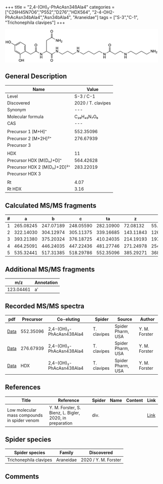 +++
title = "2,4-(OH)₂-PhAcAsn34ßAla4"
categories = ["C26H45N7O6","P552","D276","HDX564",
"2-4-OH2-PhAcAsn34bAla4","Asn34bAla4",
"Araneidae"]
tags = ["S-3","C-1",
"Trichonephila clavipes"]
+++

![](/img/2-4-OH2-PhAcAsn34bAla4.png)

## General Description

| Name                       | Value              |
|----------------------------|--------------------|
| Level                      | S-3 / C-1          |
| Discovered                 | 2020 / T. clavipes |
| Synonym                    | ---                |
| Molecular formula          | C₂₆H₄₅N₇O₆                   |
| CAS                        | ---                |
|                            |                    |
| Precursor 1 [M+H]⁺         | 552.35096                   |
| Precursor 2 [M+2H]²⁺       | 276.67939                   |
| Precursor 3                |                    |
|                            |                    |
| HDX                        | 11                   |
| Precursor HDX   [M(D₁₁)+D]⁺   | 564.42628                   |
| Precursor HDX 2 [M(D₁₁)+2D]²⁺ | 283.22019                   |
| Precursor HDX 3            |                    |
|                            |                    |
| Rt                         | 4.07                   |
| Rt HDX                     | 3.16                   |

## Calculated MS/MS fragments

| # | a         | b         | c         | ta        | z         | y         | tz        |
|---|-----------|-----------|-----------|-----------|-----------|-----------|-----------|
| 1 | 265.08245 | 247.07189 | 248.05590 | 282.10900 | 72.08132 | 55.05477 | 89.10787 |
| 2 | 322.14030 | 304.12974 | 305.11375 | 339.16685 | 143.11843 | 126.09188 | 160.14498 |
| 3 | 393.21380 | 375.20324 | 376.18725 | 410.24035 | 214.19193 | 197.16538 | 231.21848 |
| 4 | 464.25091 | 446.24035 | 447.22436 | 481.27746 | 271.24978 | 254.22323 | 288.27633 |
| 5 | 535.32441 | 517.31385 | 518.29786 | 552.35096 | 385.29271 | 368.26616 | 402.31926 |

## Additional MS/MS fragments

| m/z       | Annotation |
|-----------|------------|
| 123.04461 | a'         |

## Recorded MS/MS spectra

| pdf                                             | Precursor | Co-eluting | Spider      | Source                       | Author        |
|-------------------------------------------------|-----------|------------|-------------|------------------------------|---------------|
| [Data](/pdf/N-clavipes/552_2-4-OH2-PhAcAsn34bAla4_2-4-OH2-PhAcAsn43bAla4_Nc.pdf) | 552.35096 | 2,4-(OH)₂-PhAcAsn43ßAla4          | T. clavipes | Spider Pharm, USA | Y. M. Forster |
| [Data](/pdf/N-clavipes/552_2-4-OH2-PhAcAsn34bAla4_2-4-OH2-PhAcAsn43bAla4_Nc_2.pdf) | 276.67939 | 2,4-(OH)₂-PhAcAsn43ßAla4          | T. clavipes | Spider Pharm, USA | Y. M. Forster |
| [Data](/pdf/N-clavipes/552_2-4-OH2-PhAcAsn34bAla4_2-4-OH2-PhAcAsn43bAla4_Nc_HDX.pdf) | HDX | 2,4-(OH)₂-PhAcAsn43ßAla4          | T. clavipes | Spider Pharm, USA | Y. M. Forster |


## References

| Title | Reference | Spider | Name | Content | Link |
|-------|-----------|--------|------|---------|------|
| Low molecular mass compounds in spider venom      | Y. M. Forster, S. Bienz, L. Bigler, 2020, in preparation          | div.       |   |   | [Link](unknown) |

## Spider species

| Spider species     | Family     | Discovered           |
|--------------------|------------|----------------------|
| Trichonephila clavipes | Araneidae | 2020 / Y. M. Forster |


## Comments